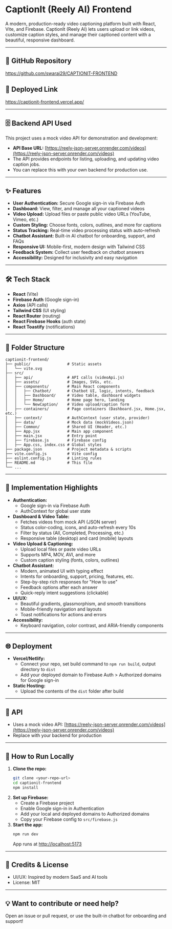 # CaptionIt (Reely AI) Frontend

A modern, production-ready video captioning platform built with React, Vite, and Firebase. CaptionIt (Reely AI) lets users upload or link videos, customize caption styles, and manage their captioned content with a beautiful, responsive dashboard.

---

## 🔗 GitHub Repository
https://github.com/swaraj29/CAPTIONIT-FRONTEND

## 🚀 Deployed Link
https://captionit-frontend.vercel.app/

---

## 🗄️ Backend API Used
This project uses a mock video API for demonstration and development:

- **API Base URL:** [https://reely-json-server.onrender.com/videos](https://reely-json-server.onrender.com/videos)
- The API provides endpoints for listing, uploading, and updating video caption jobs.
- You can replace this with your own backend for production use.

---

## ✨ Features
- **User Authentication:** Secure Google sign-in via Firebase Auth
- **Dashboard:** View, filter, and manage all your captioned videos
- **Video Upload:** Upload files or paste public video URLs (YouTube, Vimeo, etc.)
- **Custom Styling:** Choose fonts, colors, outlines, and more for captions
- **Status Tracking:** Real-time video processing status with auto-refresh
- **Chatbot Assistant:** Built-in AI chatbot for onboarding, support, and FAQs
- **Responsive UI:** Mobile-first, modern design with Tailwind CSS
- **Feedback System:** Collect user feedback on chatbot answers
- **Accessibility:** Designed for inclusivity and easy navigation

---

## 🛠️ Tech Stack
- **React** (Vite)
- **Firebase Auth** (Google sign-in)
- **Axios** (API calls)
- **Tailwind CSS** (UI styling)
- **React Router** (routing)
- **React Firebase Hooks** (auth state)
- **React Toastify** (notifications)

---

## 📁 Folder Structure
```
captionit-frontend/
├── public/                # Static assets
│   └── vite.svg
├── src/
│   ├── api/               # API calls (videoApi.js)
│   ├── assets/            # Images, SVGs, etc.
│   ├── components/        # Main React components
│   │   ├── Chatbot/       # Chatbot UI, logic, intents, feedback
│   │   ├── Dashboard/     # Video table, dashboard widgets
│   │   ├── Home/          # Home page hero, landing
│   │   └── NewCaption/    # Video upload/caption form
│   ├── containers/        # Page containers (Dashboard.jsx, Home.jsx, etc.)
│   ├── context/           # AuthContext (user state, provider)
│   ├── data/              # Mock data (mockVideos.json)
│   ├── Common/            # Shared UI (Header, etc.)
│   ├── App.jsx            # Main app component
│   ├── main.jsx           # Entry point
│   ├── firebase.js        # Firebase config
│   ├── App.css, index.css # Global styles
├── package.json           # Project metadata & scripts
├── vite.config.js         # Vite config
├── eslint.config.js       # Linting rules
├── README.md              # This file
└── ...
```

---

## 🚀 Implementation Highlights
- **Authentication:**
  - Google sign-in via Firebase Auth
  - AuthContext for global user state
- **Dashboard & Video Table:**
  - Fetches videos from mock API (JSON server)
  - Status color-coding, icons, and auto-refresh every 10s
  - Filter by status (All, Completed, Processing, etc.)
  - Responsive table (desktop) and card (mobile) layouts
- **Video Upload & Captioning:**
  - Upload local files or paste video URLs
  - Supports MP4, MOV, AVI, and more
  - Custom caption styling (fonts, colors, outlines)
- **Chatbot Assistant:**
  - Modern, animated UI with typing effect
  - Intents for onboarding, support, pricing, features, etc.
  - Step-by-step rich responses for "How to use"
  - Feedback options after each answer
  - Quick-reply intent suggestions (clickable)
- **UI/UX:**
  - Beautiful gradients, glassmorphism, and smooth transitions
  - Mobile-friendly navigation and layouts
  - Toast notifications for actions and errors
- **Accessibility:**
  - Keyboard navigation, color contrast, and ARIA-friendly components

---

## 🌐 Deployment
- **Vercel/Netlify:**
  - Connect your repo, set build command to `npm run build`, output directory to `dist`
  - Add your deployed domain to Firebase Auth > Authorized domains for Google sign-in
- **Static Hosting:**
  - Upload the contents of the `dist` folder after build

---

## 🔗 API
- Uses a mock video API: [https://reely-json-server.onrender.com/videos](https://reely-json-server.onrender.com/videos)
- Replace with your backend for production

---

## 📝 How to Run Locally
1. **Clone the repo:**
   ```bash
   git clone <your-repo-url>
   cd captionit-frontend
   npm install
   ```
2. **Set up Firebase:**
   - Create a Firebase project
   - Enable Google sign-in in Authentication
   - Add your local and deployed domains to Authorized domains
   - Copy your Firebase config to `src/firebase.js`
3. **Start the app:**
   ```bash
   npm run dev
   ```
   App runs at [http://localhost:5173](http://localhost:5173)

---

## 📣 Credits & License
- UI/UX: Inspired by modern SaaS and AI tools
- License: MIT

---

## 💡 Want to contribute or need help?
Open an issue or pull request, or use the built-in chatbot for onboarding and support!
